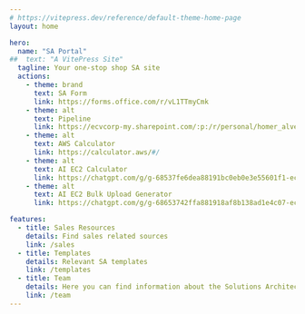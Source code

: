 ```yaml
---
# https://vitepress.dev/reference/default-theme-home-page
layout: home

hero:
  name: "SA Portal"
##  text: "A VitePress Site"
  tagline: Your one-stop shop SA site
  actions:
    - theme: brand
      text: SA Form
      link: https://forms.office.com/r/vL1TTmyCmk
    - theme: alt
      text: Pipeline
      link: https://ecvcorp-my.sharepoint.com/:p:/r/personal/homer_alvero_ecloudvalley_com/_layouts/15/doc.aspx?sourcedoc=%7B5beb9a44-875c-4b07-a5a9-3b4cc829e9b6%7D&action=edit
    - theme: alt
      text: AWS Calculator
      link: https://calculator.aws/#/
    - theme: alt
      text: AI EC2 Calculator
      link: https://chatgpt.com/g/g-68537fe6dea88191bc0eb0e3e55601f1-ec2-pricing-gpt
    - theme: alt
      text: AI EC2 Bulk Upload Generator
      link: https://chatgpt.com/g/g-68653742ffa881918af8b138ad1e4c07-ec2-bulk-upload-file-generator

features:
  - title: Sales Resources
    details: Find sales related sources
    link: /sales
  - title: Templates
    details: Relevant SA templates
    link: /templates
  - title: Team
    details: Here you can find information about the Solutions Architects team
    link: /team
---
```


